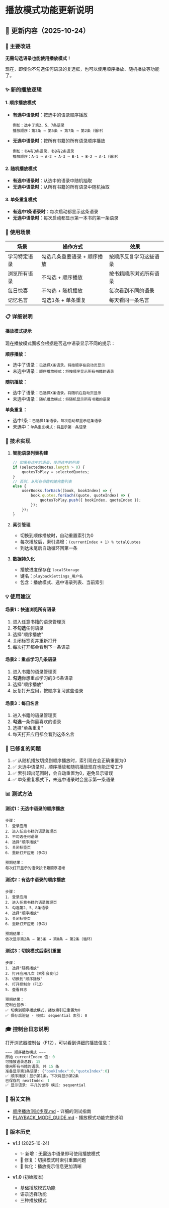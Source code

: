 # 播放模式功能更新说明

## 📝 更新内容（2025-10-24）

### 🎉 主要改进

**无需勾选语录也能使用播放模式！**

现在，即使你不勾选任何语录的复选框，也可以使用顺序播放、随机播放等功能了。

### ✨ 新的播放逻辑

#### 1. **顺序播放模式**

- **有选中语录时**：按选中的语录顺序播放
  ```
  例如：选中了第2、5、7条语录
  播放顺序：第2条 → 第5条 → 第7条 → 第2条（循环）
  ```

- **无选中语录时**：按所有书籍的所有语录顺序播放
  ```
  例如：书A有3条语录，书B有2条语录
  播放顺序：A-1 → A-2 → A-3 → B-1 → B-2 → A-1（循环）
  ```

#### 2. **随机播放模式**

- **有选中语录时**：从选中的语录中随机抽取
- **无选中语录时**：从所有书籍的所有语录中随机抽取

#### 3. **单条重复模式**

- **有选中1条语录时**：每次启动都显示这条语录
- **无选中语录时**：每次启动都显示第一本书的第一条语录

### 🎯 使用场景

| 场景 | 操作方式 | 效果 |
|------|---------|------|
| 学习特定语录 | 勾选几条重要语录 + 顺序播放 | 按顺序反复学习这些语录 |
| 浏览所有语录 | 不勾选 + 顺序播放 | 按书籍顺序浏览所有语录 |
| 每日惊喜 | 不勾选 + 随机播放 | 每次看到不同的语录 |
| 记忆名言 | 勾选1条 + 单条重复 | 每天看同一条名言 |

### 📋 详细说明

#### 播放模式提示

现在播放模式面板会根据是否选中语录显示不同的提示：

**顺序播放：**
- 选中了语录：`已选择X条语录，将按顺序在启动页显示`
- 未选中语录：`顺序播放模式：将按顺序显示所有书籍的语录`

**随机播放：**
- 选中了语录：`已选择X条语录，将随机在启动页显示`
- 未选中语录：`随机播放模式：将随机显示所有书籍的语录`

**单条重复：**
- 选中1条：`已选择1条语录，每次启动都显示这条语录`
- 未选中：`单条重复模式：将显示第一条语录`

### 🔧 技术实现

1. **智能语录列表构建**
   ```javascript
   // 如果有选中的语录，使用选中的列表
   if (selectedQuotes.length > 0) {
       quotesToPlay = selectedQuotes;
   } 
   // 否则，从所有书籍构建完整列表
   else {
       userBooks.forEach((book, bookIndex) => {
           book.quotes.forEach((quote, quoteIndex) => {
               quotesToPlay.push({ bookIndex, quoteIndex });
           });
       });
   }
   ```

2. **索引管理**
   - 切换到顺序播放时，自动重置索引为0
   - 每次播放后，索引递增：`(currentIndex + 1) % totalQuotes`
   - 到达末尾后自动循环回第一条

3. **数据持久化**
   - 播放进度保存在 `localStorage`
   - 键名：`playbackSettings_用户名`
   - 包含：播放模式、选中语录列表、当前索引

### 💡 使用建议

#### 场景1：快速浏览所有语录
1. 进入任意书籍的语录管理页
2. **不勾选**任何语录
3. 选择"顺序播放"
4. 关闭标签页并重新打开
5. 每次打开都会看到下一条语录

#### 场景2：重点学习几条语录
1. 进入书籍的语录管理页
2. **勾选**你想重点学习的3-5条语录
3. 选择"顺序播放"
4. 反复打开应用，按顺序复习这些语录

#### 场景3：每日名言
1. 进入书籍的语录管理页
2. **勾选**一条你最喜欢的语录
3. 选择"单条重复"
4. 每天打开应用都会看到这条名言

### 🐛 已修复的问题

1. ✅ 从随机播放切换到顺序播放时，索引现在会正确重置为0
2. ✅ 未选中语录时，顺序播放和随机播放现在也能正常工作
3. ✅ 索引超出范围时，会自动重置为0，避免显示错误
4. ✅ 单条重复模式下，未选中语录时会显示第一条语录

### 📊 测试方法

#### 测试1：无选中语录的顺序播放
```
步骤：
1. 登录应用
2. 进入任意书籍的语录管理页
3. 不勾选任何语录
4. 选择"顺序播放"
5. 关闭标签页
6. 重新打开应用（多次）

预期结果：
每次打开显示的语录按书籍顺序递增
```

#### 测试2：有选中语录的顺序播放
```
步骤：
1. 登录应用
2. 进入任意书籍的语录管理页
3. 勾选第2、5、8条语录
4. 选择"顺序播放"
5. 关闭标签页
6. 重新打开应用（多次）

预期结果：
依次显示第2条 → 第5条 → 第8条 → 第2条（循环）
```

#### 测试3：切换模式后索引重置
```
步骤：
1. 选择"随机播放"
2. 打开应用几次（索引会变化）
3. 切换到"顺序播放"
4. 打开控制台（F12）
5. 查看日志

预期结果：
控制台显示：
✅ 切换到顺序播放模式，播放索引已重置为0
✅ 保存后验证 - 模式: sequential 索引: 0
```

### 🎓 控制台日志说明

打开浏览器控制台（F12），可以看到详细的播放信息：

```javascript
=== 顺序播放模式 ===
原始 currentIndex 值: 0
可播放语录总数: 15
使用所有书籍的语录，共 15 条
准备显示第1条语录: {"bookIndex":0,"quoteIndex":0}
✅ 顺序播放：显示第1条，下次将显示第2条
已保存的 nextIndex: 1
✅ 显示语录: 平凡的世界 模式: sequential
```

### 📖 相关文档

- [顺序播放测试步骤.md](./顺序播放测试步骤.md) - 详细的测试指南
- [PLAYBACK_MODE_GUIDE.md](./PLAYBACK_MODE_GUIDE.md) - 播放模式功能完整说明

### 🔄 版本历史

- **v1.1** (2025-10-24)
  - ✨ 新增：无需选中语录即可使用播放模式
  - 🐛 修复：切换模式时索引重置问题
  - 📝 优化：播放提示信息更加清晰

- **v1.0** (初始版本)
  - 基础播放模式功能
  - 语录选择功能
  - 三种播放模式
